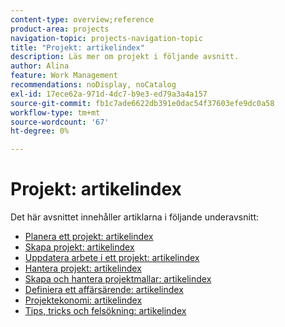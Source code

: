 ```yaml
---
content-type: overview;reference
product-area: projects
navigation-topic: projects-navigation-topic
title: "Projekt: artikelindex"
description: Läs mer om projekt i följande avsnitt.
author: Alina
feature: Work Management
recommendations: noDisplay, noCatalog
exl-id: 17ece62a-971d-4dc7-b9e3-ed79a3a4a157
source-git-commit: fb1c7ade6622db391e0dac54f37603efe9dc0a58
workflow-type: tm+mt
source-wordcount: '67'
ht-degree: 0%

---
```


# Projekt: artikelindex

<!-- Audited: 12/2023 -->

Det här avsnittet innehåller artiklarna i följande underavsnitt:

* [Planera ett projekt: artikelindex](../../manage-work/projects/planning-a-project/plan-project-overview.md)
* [Skapa projekt: artikelindex](../../manage-work/projects/create-projects/create-projects-overview.md)
* [Uppdatera arbete i ett projekt: artikelindex](../../manage-work/projects/updating-work-in-a-project/update-work-on-project.md)
* [Hantera projekt: artikelindex](../../manage-work/projects/manage-projects/manage-projects-overview.md)
* [Skapa och hantera projektmallar: artikelindex](../../manage-work/projects/create-and-manage-templates/create-manage-templates.md)
* [Definiera ett affärsärende: artikelindex](../../manage-work/projects/define-a-business-case/define-business-case.md)
* [Projektekonomi: artikelindex](../../manage-work/projects/project-finances/project-finances-overview.md)
* [Tips, tricks och felsökning: artikelindex](../../manage-work/projects/tips-tricks-and-troubleshooting/tips-tricks-troubleshooting-for-projects.md)
